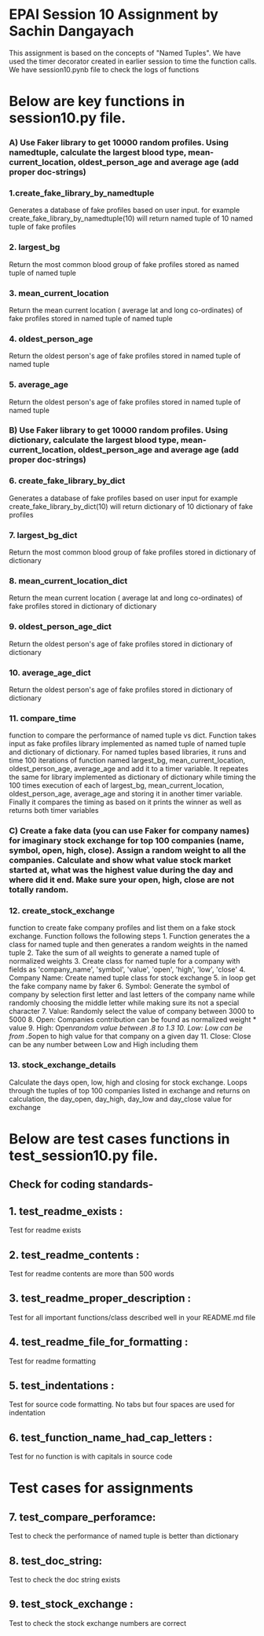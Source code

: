 
# EPAI Session 10 Assignment by Sachin Dangayach

This assignment is based on the concepts of "Named Tuples".  We have used the timer decorator created in earlier session to time the function calls. We have session10.pynb file to check the logs of functions

# Below are key functions in session10.py file.

### A) Use Faker library to get 10000 random profiles. Using namedtuple, calculate the largest blood type, mean-current_location, oldest_person_age and average age (add proper doc-strings)

### 1.create_fake_library_by_namedtuple
Generates a database of fake profiles based on user input.
for example create_fake_library_by_namedtuple(10) will return named tuple of 10 named tuple of fake profiles

### 2. largest_bg
Return the most common blood group of fake profiles stored as named tuple of named tuple

### 3. mean_current_location
Return the mean current location ( average lat and long co-ordinates) of fake profiles stored in named tuple of named tuple

### 4. oldest_person_age
Return the oldest person's age of fake profiles stored in named tuple of named tuple

### 5. average_age
Return the oldest person's age of fake profiles stored in named tuple of named tuple

### B) Use Faker library to get 10000 random profiles. Using dictionary, calculate the largest blood type, mean-current_location, oldest_person_age and average age (add proper doc-strings)
### 6. create_fake_library_by_dict
Generates a database of fake profiles based on user input for example        create_fake_library_by_dict(10) will return dictionary of 10 dictionary of fake profiles

### 7. largest_bg_dict
Return the most common blood group of fake profiles stored in dictionary of dictionary

### 8. mean_current_location_dict
Return the mean current location ( average lat and long co-ordinates) of fake profiles stored in dictionary of dictionary

### 9. oldest_person_age_dict
Return the oldest person's age of fake profiles stored in dictionary of dictionary

### 10. average_age_dict
Return the oldest person's age of fake profiles stored in dictionary of dictionary

### 11. compare_time
function to compare the performance of named tuple vs dict. Function takes input as fake profiles library implemented as named tuple of named tuple and dictionary of dictionary. For named tuples based libraries, it runs and time 100 iterations of function named largest_bg, mean_current_location, oldest_person_age,  average_age and add it to a timer variable. It repeates the same for library implemented as dictionary of dictionary while timing the 100 times execution of each of largest_bg, mean_current_location,        oldest_person_age, average_age and storing it in another timer variable.
Finally it compares the timing as based on it prints the winner as well as returns both timer variables

### C) Create a fake data (you can use Faker for company names) for imaginary stock exchange for top 100 companies (name, symbol, open, high, close). Assign a random weight to all the companies. Calculate and show what value stock market started at, what was the highest value during the day and where did it end. Make sure your open, high, close are not totally random.

### 12. create_stock_exchange
function to create fake company profiles and list them on a fake stock exchange.
Function follows the following steps
        1. Function generates the a class  for named tuple and then
        generates a random weights in the named tuple
        2. Take the sum of all weights to generate a named tuple of
        normalized weights
        3. Create class for named tuple for a company with fields as
        'company_name', 'symbol', 'value', 'open', 'high', 'low', 'close'
        4. Company Name: Create named tuple class for stock exchange
        5. in loop get the fake company name by faker
        6. Symbol: Generate the symbol of company by selection first letter and
        last letters of the company name while randomly choosing the middle
        letter while making sure its not a special character
        7. Value: Randomly select the value of company between 3000 to 5000
        8. Open: Companies contribution can be found as normalized weight * value
        9. High: Open*random value between .8 to 1.3
        10. Low: Low can be from .5*open to high value for that company on a given day
        11. Close: Close can be any number between Low and High including them

### 13. stock_exchange_details
Calculate the days open, low, high and closing for stock exchange. Loops through the tuples of top 100 companies listed in exchange and returns on calculation, the day_open, day_high, day_low and day_close value for exchange

# Below are test cases functions in test_session10.py file.

## Check for coding standards-

## 1. test_readme_exists :
Test for readme exists

## 2. test_readme_contents :
Test for readme contents are more than 500 words

## 3. test_readme_proper_description :
Test for all important functions/class described well in your README.md file

## 4. test_readme_file_for_formatting :
Test for readme formatting

## 5. test_indentations :
Test for source code formatting. No tabs but four spaces are used for indentation

## 6. test_function_name_had_cap_letters :
Test for no function is with capitals in source code

# Test cases for assignments

## 7. test_compare_perforamce:
Test to check the performance of named tuple is better than dictionary

## 8. test_doc_string:
Test to check the doc string exists

## 9. test_stock_exchange :
Test to check the stock exchange numbers are correct
